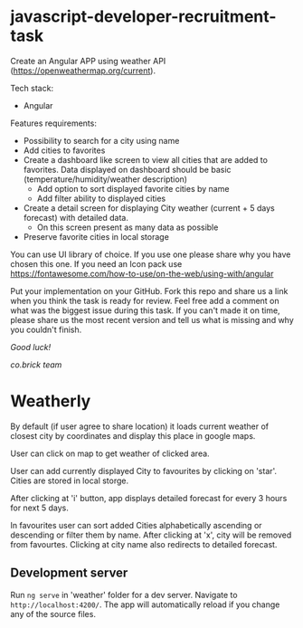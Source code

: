 # javascript-developer-recruitment-task

Create an Angular APP using weather API (https://openweathermap.org/current).

Tech stack:

- Angular

Features requirements:

- Possibility to search for a city using name
- Add cities to favorites
- Create a dashboard like screen to view all cities that are added to favorites. Data displayed on dashboard should be basic (temperature/humidity/weather description)
  - Add option to sort displayed favorite cities by name
  - Add filter ability to displayed cities
- Create a detail screen for displaying City weather (current + 5 days forecast) with detailed data.
  - On this screen present as many data as possible
- Preserve favorite cities in local storage

You can use UI library of choice. If you use one please share why you have chosen this one.
If you need an Icon pack use https://fontawesome.com/how-to-use/on-the-web/using-with/angular

Put your implementation on your GitHub. Fork this repo and share us a link when you think the task is ready for review.
Feel free add a comment on what was the biggest issue during this task.
If you can't made it on time, please share us the most recent version and tell us what is missing and why you couldn't finish.

_Good luck!_

_co.brick team_

# Weatherly

By default (if user agree to share location) it loads current weather of closest city by coordinates and display this place in google maps.

User can click on map to get weather of clicked area.

User can add currently displayed City to favourites by clicking on 'star'. Cities are stored in local storge.

After clicking at 'i' button, app displays detailed forecast for every 3 hours for next 5 days.

In favourites user can sort added Cities alphabetically ascending or descending or filter them by name.
After clicking at 'x', city will be removed from favourtes.
Clicking at city name also redirects to detailed forecast.

## Development server

Run `ng serve` in 'weather' folder for a dev server. Navigate to `http://localhost:4200/`. The app will automatically reload if you change any of the source files.
